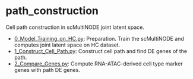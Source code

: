 # path_construction

Cell path construction in scMultiNODE joint latent space.

- [0_Model_Training_on_HC.py](./0_Model_Training_on_HC.py): Preparation. Train the scMultiNODE and computes joint latent space on HC dataset. 
- [1_Construct_Cell_Path.py](./1_Construct_Cell_Path.py): Construct cell path and find DE genes of the path.
- [2_Compare_Genes.py](./2_Compare_Genes.py): Compute RNA-ATAC-derived cell type marker genes with path DE genes. 

